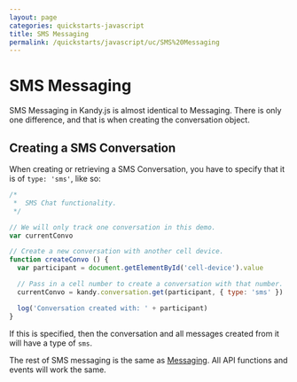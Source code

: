 ```yaml
---
layout: page
categories: quickstarts-javascript
title: SMS Messaging
permalink: /quickstarts/javascript/uc/SMS%20Messaging
---
```


# SMS Messaging

SMS Messaging in Kandy.js is almost identical to Messaging. There is only one difference, and that is when creating the conversation object.

## Creating a SMS Conversation

When creating or retrieving a SMS Conversation, you have to specify that it is of `type: 'sms'`, like so:

```javascript
/*
 *  SMS Chat functionality.
 */

// We will only track one conversation in this demo.
var currentConvo

// Create a new conversation with another cell device.
function createConvo () {
  var participant = document.getElementById('cell-device').value

  // Pass in a cell number to create a conversation with that number.
  currentConvo = kandy.conversation.get(participant, { type: 'sms' })

  log('Conversation created with: ' + participant)
}
```

If this is specified, then the conversation and all messages created from it will have a type of `sms`.

The rest of SMS messaging is the same as [Messaging](Messaging). All API functions and events will work the same.

